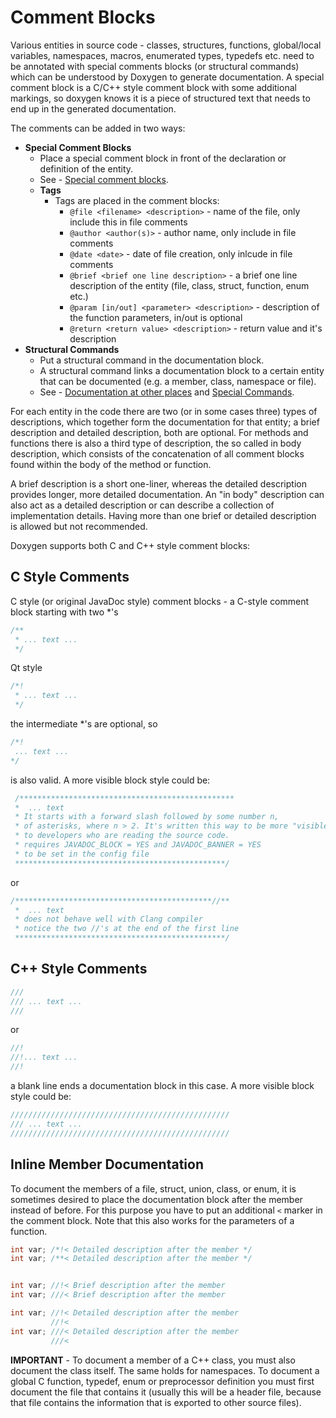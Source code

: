 # Comment Blocks

Various entities in source code - classes, structures, functions, global/local variables, namespaces, macros, enumerated types, typedefs etc. need to be annotated with special comments blocks (or structural commands) which can be understood by Doxygen to generate documentation. A special comment block is a C/C++ style comment block with some additional markings, so doxygen knows it is a piece of structured text that needs to end up in the generated documentation. 

The comments can be added in two ways:

* **Special Comment Blocks**
    * Place a special comment block in front of the declaration or definition of the entity.
    * See - [Special comment blocks](https://www.doxygen.nl/manual/docblocks.html#specialblock).
    * **Tags**
      * Tags are placed in the comment blocks:
         * ``@file <filename> <description>`` - name of the file, only include this in file comments
         * ``@author <author(s)>`` - author name, only include in file comments
         * ``@date <date>`` - date of file creation, only inlcude in file comments
         * ``@brief <brief one line description>`` - a brief one line description of the entity (file, class, struct, function, enum etc.)
         * ``@param [in/out] <parameter> <description>`` - description of the function parameters, in/out is optional
         * ``@return <return value> <description>`` - return value and it's description
* **Structural Commands**
    * Put a structural command in the documentation block.
    * A structural command links a documentation block to a certain entity that can be documented (e.g. a member, class, namespace or file).
    * See - [Documentation at other places](https://www.doxygen.nl/manual/docblocks.html#structuralcommands) and [Special Commands](https://www.doxygen.nl/manual/commands.html).

For each entity in the code there are two (or in some cases three) types of descriptions, which together form the documentation for that entity; a brief description and detailed description, both are optional. For methods and functions there is also a third type of description, the so called in body description, which consists of the concatenation of all comment blocks found within the body of the method or function.  

A brief description is a short one-liner, whereas the detailed description provides longer, more detailed documentation. An "in body" description can also act as a detailed description or can describe a collection of implementation details. Having more than one brief or detailed description is allowed but not recommended.

Doxygen supports both C and C++ style comment blocks:

## C Style Comments

C style (or original JavaDoc style) comment blocks - a C-style comment block starting with two \*'s

```C
/**
 * ... text ...
 */
```

Qt style

```C
/*!
 * ... text ...
 */
```

the intermediate \*'s are optional, so

```C
/*!
 ... text ...
*/
```

is also valid. A more visible block style could be:

```C
 /************************************************
 *  ... text
 * It starts with a forward slash followed by some number n, 
 * of asterisks, where n > 2. It's written this way to be more "visible" 
 * to developers who are reading the source code.
 * requires JAVADOC_BLOCK = YES and JAVADOC_BANNER = YES
 * to be set in the config file
 ***********************************************/
 ```
 
 or

```C
/********************************************//**
 *  ... text
 * does not behave well with Clang compiler
 * notice the two //'s at the end of the first line
 ***********************************************/
 ```

## C++ Style Comments

```C++
///
/// ... text ...
///
```

or

```C++
//!
//!... text ...
//!
```

a blank line ends a documentation block in this case. A more visible block style could be:

```C++
/////////////////////////////////////////////////
/// ... text ...
/////////////////////////////////////////////////
```

## Inline Member Documentation
To document the members of a file, struct, union, class, or enum, it is sometimes desired to place the documentation block after the member instead of before. For this purpose you have to put an additional ``<`` marker in the comment block. Note that this also works for the parameters of a function.  

```C
int var; /*!< Detailed description after the member */
int var; /**< Detailed description after the member */


int var; //!< Brief description after the member
int var; ///< Brief description after the member  

int var; //!< Detailed description after the member
         //!< 
int var; ///< Detailed description after the member
         ///< 
```

**IMPORTANT** - To document a member of a C++ class, you must also document the class itself. The same holds for namespaces. To document a global C function, typedef, enum or preprocessor definition you must first document the file that contains it (usually this will be a header file, because that file contains the information that is exported to other source files).
